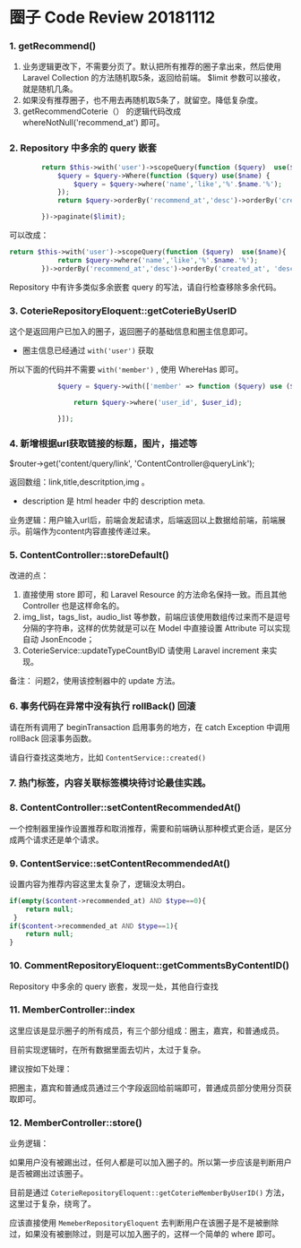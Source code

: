 #  圈子 Code Review 20181112

### 1. getRecommend() 

1. 业务逻辑更改下，不需要分页了。默认把所有推荐的圈子拿出来，然后使用 Laravel Collection 的方法随机取5条，返回给前端。 $limit 参数可以接收，就是随机几条。
2. 如果没有推荐圈子，也不用去再随机取5条了，就留空。降低复杂度。
3. getRecommendCoterie（） 的逻辑代码改成 whereNotNull('recommend_at') 即可。


### 2. Repository 中多余的 query 嵌套
```php
        return $this->with('user')->scopeQuery(function ($query)  use($name){
            $query = $query->Where(function ($query) use($name) {
                $query = $query->where('name','like','%'.$name.'%');
            });
            return $query->orderBy('recommend_at','desc')->orderBy('created_at', 'desc');

        })->paginate($limit);
```
可以改成：
```php
return $this->with('user')->scopeQuery(function ($query)  use($name){
            return $query->where('name','like','%'.$name.'%');
        })->orderBy('recommend_at','desc')->orderBy('created_at', 'desc')->paginate($limit);
```
Repository 中有许多类似多余嵌套 query 的写法，请自行检查移除多余代码。

### 3. CoterieRepositoryEloquent::getCoterieByUserID 

这个是返回用户已加入的圈子，返回圈子的基础信息和圈主信息即可。

- 圈主信息已经通过 `with('user')` 获取

所以下面的代码并不需要 `with('member')` , 使用 WhereHas 即可。

```php
            $query = $query->with(['member' => function ($query) use ($user_id) {

                return $query->where('user_id', $user_id);

            }]);
```

### 4. 新增根据url获取链接的标题，图片，描述等

$router->get('content/query/link', 'ContentController@queryLink');

返回数组：link,title,descritption,img 。

- description 是 html  header 中的 description meta.

业务逻辑：用户输入url后，前端会发起请求，后端返回以上数据给前端，前端展示。前端作为content内容直接传递过来。

### 5. ContentController::storeDefault()

改进的点：
1. 直接使用 store 即可，和 Laravel Resource 的方法命名保持一致。而且其他 Controller 也是这样命名的。 
2. img_list，tags_list，audio_list 等参数，前端应该使用数组传过来而不是逗号分隔的字符串，这样的优势就是可以在 Model 中直接设置 Attribute 可以实现自动 JsonEncode；
3. CoterieService::updateTypeCountByID 请使用 Laravel increment 来实现。

备注：
问题2，使用该控制器中的 update 方法。

### 6. 事务代码在异常中没有执行 rollBack() 回滚

请在所有调用了 beginTransaction 启用事务的地方，在 catch Exception 中调用 rollBack 回滚事务函数。

请自行查找这类地方，比如 `ContentService::created()`

### 7. 热门标签，内容关联标签模块待讨论最佳实践。

### 8. ContentController::setContentRecommendedAt()

一个控制器里操作设置推荐和取消推荐，需要和前端确认那种模式更合适，是区分成两个请求还是单个请求。

### 9. ContentService::setContentRecommendedAt()

设置内容为推荐内容这里太复杂了，逻辑没太明白。

```php
if(empty($content->recommended_at) AND $type==0){
    return null;
 }
if($content->recommended_at AND $type==1){
    return null;
}
```

### 10. CommentRepositoryEloquent::getCommentsByContentID()

Repository 中多余的 query 嵌套，发现一处，其他自行查找

### 11. MemberController::index

这里应该是显示圈子的所有成员，有三个部分组成：圈主，嘉宾，和普通成员。

目前实现逻辑时，在所有数据里面去切片，太过于复杂。

建议按如下处理：

把圈主，嘉宾和普通成员通过三个字段返回给前端即可，普通成员部分使用分页获取即可。

### 12. MemberController::store()

业务逻辑：

如果用户没有被踢出过，任何人都是可以加入圈子的。所以第一步应该是判断用户是否被踢出过该圈子。

目前是通过 `CoterieRepositoryEloquent::getCoterieMemberByUserID()` 方法，这里过于复杂，绕弯了。

应该直接使用 `MemeberRepositoryEloquent` 去判断用户在该圈子是不是被删除过，如果没有被删除过，则是可以加入圈子的，这样一个简单的 where 即可。















